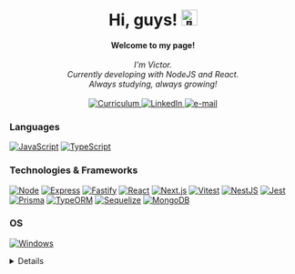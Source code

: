 <h1 align="center">Hi, guys! <img src="https://www.pngkit.com/png/full/642-6425255_the-neighbourhood-logo-png.png" width="28px" alt="👋"></h1>

<p align="center">
    <b>Welcome to my page!</b><br><br>
    <i>
        I'm Victor.<br>
        Currently developing with NodeJS and React.<br>
        Always studying, always growing!<br>
    </i><br>
    <a href="https://drive.google.com/file/d/1EtzjoZI9XaucWOSDdWqQ6oEPD0eNFQm8/view?usp=drivesdk">
        <img src="https://img.shields.io/badge/Curriculum-blue?style=flat-square&logo=google-cloud&logoColor=white" alt="Curriculum">
    </a>
    <a href="https://www.linkedin.com/in/victorheshiki/">
        <img src="https://img.shields.io/badge/LinkedIn-blue?style=flat-square&logo=linkedin" alt="LinkedIn">
    </a>
    <a href="mailto:vs_heshiki@hotmail.com">
        <img src="https://img.shields.io/badge/Email-blue?style=flat-square&logo=gmail&logoColor=white" alt="e-mail">
    </a>
</p>

### Languages
[![JavaScript](https://img.shields.io/badge/javascript-black?style=for-the-badge&logo=javascript)](https://github.com/VS-Heshiki)
[![TypeScript](https://img.shields.io/badge/typescript-black?style=for-the-badge&logo=typescript)](https://github.com/VS-Heshiki)

### Technologies & Frameworks
[![Node](https://img.shields.io/badge/node.js-black?style=for-the-badge&logo=node.js)](https://github.com/VS-Heshiki)
[![Express](https://img.shields.io/badge/express-black?style=for-the-badge&logo=express)](https://github.com/VS-Heshiki)
[![Fastify](https://img.shields.io/badge/fastify-black?style=for-the-badge&logo=fastify)](https://github.com/VS-Heshiki)
[![React](https://img.shields.io/badge/react.js-black?style=for-the-badge&logo=react)](https://github.com/VS-Heshiki)
[![Next.js](https://img.shields.io/badge/next.js-black?style=for-the-badge&logo=next.js)](https://github.com/VS-Heshiki)
[![Vitest](https://img.shields.io/badge/vitest-black?style=for-the-badge&logo=vitest)](https://github.com/VS-Heshiki)
[![NestJS](https://img.shields.io/badge/nestjs-black?style=for-the-badge&logo=nestjs)](https://github.com/VS-Heshiki)
[![Jest](https://img.shields.io/badge/jest-black?style=for-the-badge&logo=jest)](https://github.com/VS-Heshiki)
[![Prisma](https://img.shields.io/badge/prisma-black?style=for-the-badge&logo=prisma)](https://github.com/VS-Heshiki)
[![TypeORM](https://img.shields.io/badge/typeorm-black?style=for-the-badge&logo=typeorm)](https://github.com/VS-Heshiki)
[![Sequelize](https://img.shields.io/badge/sequelize-black?style=for-the-badge&logo=sequelize)](https://github.com/VS-Heshiki)
[![MongoDB](https://img.shields.io/badge/mongodb-black?style=for-the-badge&logo=mongodb)](https://github.com/VS-Heshiki)

### OS
[![Windows](https://img.shields.io/badge/Windows-black?style=for-the-badge&logo=Windows)](https://github.com/VS-Heshiki)

<details>
<p align="center">
  <a href="https://github.com/VS-Heshiki">
    <img src="http://github-profile-summary-cards.vercel.app/api/cards/profile-details?username=VS-Heshiki&theme=discord_old_blurple" />
  </a>
  <a href="https://github.com/VS-Heshiki">
    <img src="http://github-profile-summary-cards.vercel.app/api/cards/most-commit-language?username=VS-Heshiki&theme=discord_old_blurple" />
  </a>
  <a href="https://github.com/VS-Heshiki">
    <img src="http://github-profile-summary-cards.vercel.app/api/cards/stats?username=VS-Heshiki&theme=discord_old_blurple" />
  </a>
  <a href="https://github.com/VS-Heshiki">
    <img src="http://github-profile-summary-cards.vercel.app/api/cards/productive-time?username=VS-Heshiki&theme=discord_old_blurple&utcOffset=8" />
  </a>
</p>
</details>
